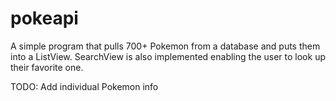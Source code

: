 # pokeapi
A simple program that pulls 700+ Pokemon from a database and puts them into a ListView. SearchView is also implemented enabling the user to
look up their favorite one.

TODO: Add individual Pokemon info
